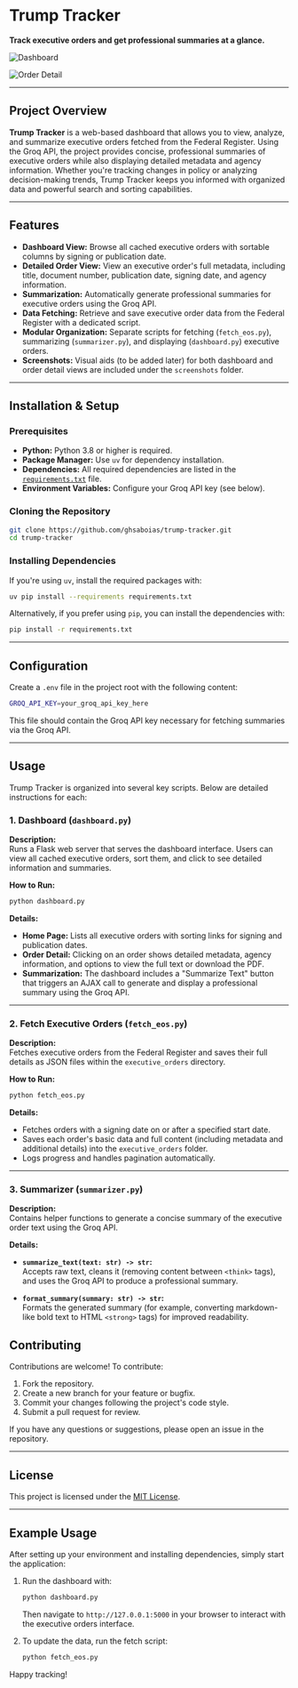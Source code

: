 # Trump Tracker

**Track executive orders and get professional summaries at a glance.**

![Dashboard](screenshots/dashboard.png)

![Order Detail](screenshots/order_detail.png)

---

## Project Overview

**Trump Tracker** is a web-based dashboard that allows you to view, analyze, and summarize executive orders fetched from the Federal Register. Using the Groq API, the project provides concise, professional summaries of executive orders while also displaying detailed metadata and agency information. Whether you're tracking changes in policy or analyzing decision-making trends, Trump Tracker keeps you informed with organized data and powerful search and sorting capabilities.

---

## Features

- **Dashboard View:** Browse all cached executive orders with sortable columns by signing or publication date.
- **Detailed Order View:** View an executive order's full metadata, including title, document number, publication date, signing date, and agency information.
- **Summarization:** Automatically generate professional summaries for executive orders using the Groq API.
- **Data Fetching:** Retrieve and save executive order data from the Federal Register with a dedicated script.
- **Modular Organization:** Separate scripts for fetching (`fetch_eos.py`), summarizing (`summarizer.py`), and displaying (`dashboard.py`) executive orders.
- **Screenshots:** Visual aids (to be added later) for both dashboard and order detail views are included under the `screenshots` folder.

---

## Installation & Setup

### Prerequisites

- **Python:** Python 3.8 or higher is required.
- **Package Manager:** Use `uv` for dependency installation.
- **Dependencies:** All required dependencies are listed in the [`requirements.txt`](requirements.txt) file.
- **Environment Variables:** Configure your Groq API key (see below).

### Cloning the Repository

```bash
git clone https://github.com/ghsaboias/trump-tracker.git
cd trump-tracker
```

### Installing Dependencies

If you're using `uv`, install the required packages with:

```bash
uv pip install --requirements requirements.txt
```

Alternatively, if you prefer using `pip`, you can install the dependencies with:

```bash
pip install -r requirements.txt
```

---

## Configuration

Create a `.env` file in the project root with the following content:

```bash
GROQ_API_KEY=your_groq_api_key_here
```

This file should contain the Groq API key necessary for fetching summaries via the Groq API.

---

## Usage

Trump Tracker is organized into several key scripts. Below are detailed instructions for each:

### 1. Dashboard (`dashboard.py`)

**Description:**  
Runs a Flask web server that serves the dashboard interface. Users can view all cached executive orders, sort them, and click to see detailed information and summaries.

**How to Run:**

```bash
python dashboard.py
```

**Details:**

- **Home Page:** Lists all executive orders with sorting links for signing and publication dates.
- **Order Detail:** Clicking on an order shows detailed metadata, agency information, and options to view the full text or download the PDF.
- **Summarization:** The dashboard includes a "Summarize Text" button that triggers an AJAX call to generate and display a professional summary using the Groq API.

---

### 2. Fetch Executive Orders (`fetch_eos.py`)

**Description:**  
Fetches executive orders from the Federal Register and saves their full details as JSON files within the `executive_orders` directory.

**How to Run:**

```bash
python fetch_eos.py
```

**Details:**

- Fetches orders with a signing date on or after a specified start date.
- Saves each order's basic data and full content (including metadata and additional details) into the `executive_orders` folder.
- Logs progress and handles pagination automatically.

---

### 3. Summarizer (`summarizer.py`)

**Description:**  
Contains helper functions to generate a concise summary of the executive order text using the Groq API.

**Details:**

- **`summarize_text(text: str) -> str`:**  
  Accepts raw text, cleans it (removing content between `<think>` tags), and uses the Groq API to produce a professional summary.
  
- **`format_summary(summary: str) -> str`:**  
  Formats the generated summary (for example, converting markdown-like bold text to HTML `<strong>` tags) for improved readability.

## Contributing

Contributions are welcome! To contribute:

1. Fork the repository.
2. Create a new branch for your feature or bugfix.
3. Commit your changes following the project's code style.
4. Submit a pull request for review.

If you have any questions or suggestions, please open an issue in the repository.

---

## License

This project is licensed under the [MIT License](LICENSE).

---

## Example Usage

After setting up your environment and installing dependencies, simply start the application:

1. Run the dashboard with:
   
   ```bash
   python dashboard.py
   ```
   
   Then navigate to `http://127.0.0.1:5000` in your browser to interact with the executive orders interface.

2. To update the data, run the fetch script:

   ```bash
   python fetch_eos.py
   ```

Happy tracking!
